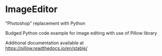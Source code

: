 # ImageEditor

"Photoshop" replacement with Python

Budged Python code example for image editing with use of Pillow library

Additional documentation available at https://pillow.readthedocs.io/en/stable/
